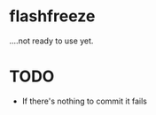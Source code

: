flashfreeze
===========

....not ready to use yet.

# TODO

- If there's nothing to commit it fails
